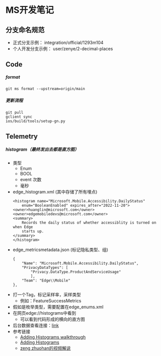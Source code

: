 # MS开发笔记

## 分支命名规范
- 正式分支示例： integration/official/1293m104
- 个人开发分支示例： user/zenye/2-decimal-places 

## Code

##### format
```
git ms format --upstream=origin/main
```

##### 更新流程
```
git pull
gclient sync
ios/build/tools/setup-gn.py
```






## Telemetry
##### histogram（最终发出去都是直方图）
- 类型
	- Enum
	- BOOL 
	- event 次数
	- 毫秒
- edge_histogram.xml (其中存储了所有埋点)
	```
	<histogram name="Microsoft.Mobile.Accessibility.DailyStatus"
    	enum="BooleanEnabled" expires_after="2022-11-20">
  	<owner>huanglin@microsoft.com</owner>
  	<owner>edgemobiledevs@microsoft.com</owner>
  	<summary>
    	Records the daily status of whether accessiblity is turned on when Edge
    	starts up.
  	</summary>
	</histogram>
	```
- edge_metricsmetadata.json (标记隐私类型、组)
	```
	{
		"Name": "Microsoft.Mobile.Accessibility.DailyStatus",
		"PrivacyDataTypes": [
			"Privacy.DataType.ProductAndServiceUsage"
    		],
		"Team": "Edge\\Mobile"
	},
	```
- 打一个Tag，标记采样率，采样类型
	- 例如：FeatureSuccessMetrics
- 假如是枚举类型，需要配置在edge_enums.xml
- 在网页edge://histograms中看到
	- 可以看到代码形成的横向的直方图
- 后台数据查看连接：[link](https://aad.cosmos11.osdinfra.net/cosmos/edgedata.prod)
- 参考链接
	- [Adding Histograms walkthrough](https://microsoft.visualstudio.com/Edge/_wiki/wikis/Edge.wiki/103/Adding-Histograms-walkthrough)
	- [Adding Histograms](https://docs.edgeteam.ms/docs/dataset/histograms/create/)
	- [zeng zhuohan的视频解说](https://microsoftapc-my.sharepoint.com/personal/zhuohanzeng_microsoft_com/_layouts/15/onedrive.aspx?id=%2Fpersonal%2Fzhuohanzeng%5Fmicrosoft%5Fcom%2FDocuments%2FRecordings%2FEdge%5Fmobile%5Fhistograms%5Fand%5Fdata%5Fpipeline%5Fintro%2Emp4&parent=%2Fpersonal%2Fzhuohanzeng%5Fmicrosoft%5Fcom%2FDocuments%2FRecordings&ga=1)


	






